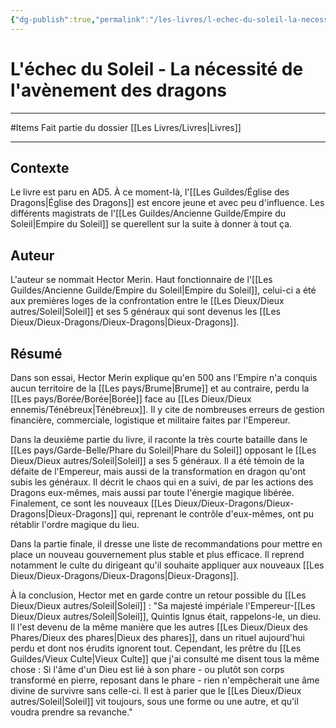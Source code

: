 ```yaml
---
{"dg-publish":true,"permalink":"/les-livres/l-echec-du-soleil-la-necessite-de-l-avenement-des-dragons/"}
---
```


# L'échec du Soleil - La nécessité de l'avènement des dragons
---
#Items
Fait partie du dossier [[Les Livres/Livres\|Livres]]

-------
## Contexte
Le livre est paru en AD5. À ce moment-là, l'[[Les Guildes/Église des Dragons\|Église des Dragons]] est encore jeune et avec peu d'influence. Les différents magistrats de l'[[Les Guildes/Ancienne Guilde/Empire du Soleil\|Empire du Soleil]] se querellent sur la suite à donner à tout ça.
## Auteur
L'auteur se nommait Hector Merin. Haut fonctionnaire de l'[[Les Guildes/Ancienne Guilde/Empire du Soleil\|Empire du Soleil]], celui-ci a été aux premières loges de la confrontation entre le [[Les Dieux/Dieux autres/Soleil\|Soleil]] et ses 5 généraux qui sont devenus les [[Les Dieux/Dieux-Dragons/Dieux-Dragons\|Dieux-Dragons]].
## Résumé
Dans son essai, Hector Merin explique qu'en 500 ans l'Empire n'a conquis aucun territoire de la [[Les pays/Brume\|Brume]] et au contraire, perdu la [[Les pays/Borée/Borée\|Borée]] face au [[Les Dieux/Dieux ennemis/Ténébreux\|Ténébreux]]. Il y cite de nombreuses erreurs de gestion financière, commerciale, logistique et militaire faites par l'Empereur.

Dans la deuxième partie du livre, il raconte la très courte bataille dans le [[Les pays/Garde-Belle/Phare du Soleil\|Phare du Soleil]] opposant le [[Les Dieux/Dieux autres/Soleil\|Soleil]] a ses 5 généraux. Il a été témoin de la défaite de l'Empereur, mais aussi de la transformation en dragon qu'ont subis les généraux. Il décrit le chaos qui en a suivi, de par les actions des Dragons eux-mêmes, mais aussi par toute l'énergie magique libérée. Finalement, ce sont les nouveaux [[Les Dieux/Dieux-Dragons/Dieux-Dragons\|Dieux-Dragons]] qui, reprenant le contrôle d'eux-mêmes, ont pu rétablir l'ordre magique du lieu.

Dans la partie finale, il dresse une liste de recommandations pour mettre en place un nouveau gouvernement plus stable et plus efficace. Il reprend notamment le culte du dirigeant qu'il souhaite appliquer aux nouveaux [[Les Dieux/Dieux-Dragons/Dieux-Dragons\|Dieux-Dragons]].

À la conclusion, Hector met en garde contre un retour possible du [[Les Dieux/Dieux autres/Soleil\|Soleil]] :
"Sa majesté impériale l'Empereur-[[Les Dieux/Dieux autres/Soleil\|Soleil]], Quintis Ignus était, rappelons-le, un dieu. Il l'est devenu de la même manière que les autres [[Les Dieux/Dieux des Phares/Dieux des phares\|Dieux des phares]], dans un rituel aujourd'hui perdu et dont nos érudits ignorent tout. Cependant, les prêtre du [[Les Guildes/Vieux Culte\|Vieux Culte]] que j'ai consulté me disent tous la même chose : Si l'âme d'un Dieu est lié à son phare - ou plutôt son corps transformé en pierre, reposant dans le phare - rien n'empêcherait une âme divine de survivre sans celle-ci. Il est à parier que le [[Les Dieux/Dieux autres/Soleil\|Soleil]] vit toujours, sous une forme ou une autre, et qu'il voudra prendre sa revanche."